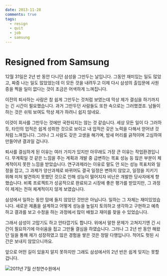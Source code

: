 ```yaml
---
date: 2013-11-28
comments: true
tags:
  - resign
  - quit
  - job
  - samsung
---
```


# Resigned from Samsung

12월 31일은 2년 반 동안 다니던 삼성을 그만두는 날입니다.
그동안 재미있는 일도 많았고, 짜증 나는 일도 많았었는데
이 모든 것을 내려두고 이제 다시 삼성의 출입문에 사원증을 찍을 일이 없다는 것이 조금은 어색하게 느껴집니다.

이전의 퇴사하는 사람은 참 쉽게 그만두는 것처럼 보였는데
막상 제가 결심을 하기까지는 긴 시간이 필요했습니다.
과거 그만두던 사람들도 또한 속으로는 그러했겠죠.
남들이 하는 것은 쉬워 보여도 막상 제가 하려니 쉽지 않네요.

이것이 회사를 그만두는 것에만 국한되지는 않는 것 같습니다.
세상 모든 일이 다 그러하듯, 타인의 업적은 쉽게 성취한 것으로 보이고
내 업적은 갖은 노력을 다해서 얻어낸 것처럼 느껴집니다.
그러나 그 사람도 갖은 고생을 해가며, 밤새 머리를 긁적이며 고심하여 만들어낸 결과일 겁니다.

퇴사를 결심하게 된 이유는 여러 가지가 있지만 아무래도 가장 큰 이유는 작업환경입니다.
무계획일 것 같은 느낌을 주는 계획과 개발 중 급변하는 목표 성능 등 많은 부분이 체계적이지 못한 느낌을 받았습니다.
연구과제라는 이유로 말도 안 되는 성능 목표치와 일정을 잡고,
그 과제가 양산과제로 바뀌어도 결국 일정은 변하지 않았고,
일정을 지키기 위해 미처 발견하지 못했던 것으로 인해 성능이 떨어지자 비난은 개발한 당사자에게 향했습니다.
비록 프로젝트가 성공적으로 완료되고 시장에 좋은 평가를 받았지만,
그 과정이 제게는 전혀 체계적이지 않게 보였습니다.

삼성에서 일하는 동안 맘에 들지 않았던 것만은 아닙니다.
일하는 그 자체는 재미있었습니다.
새로운 제품을 설계하고 어떻게 성능을 높일지 토의하고 생각하고 구현하고 예측하고 결과를 보고 수정을 하는 과정에서 많이 배웠고 재미를 찾을 수 있었습니다.

그래서 삼성이 고맙기도 하고 안타깝기도 합니다.
위에서 말한 문제가 고쳐지기엔 긴 시간이 필요하기에 아쉬움을 접고 그만둘 결심을 하였습니다.
그러나 그 2년 반 동안 해왔던 일을 통해 제가 성장하였고 많은 경험을 쌓은 것은 정말 다행입니다.
적어도 헛된 시간은 보내지 않았으니까요.

앞으로 어떤 길이 있을지 알지 못하지만 그래도 삼성에서의 2년 반은 쉽게 잊지는 못할 겁니다.

![2011년 7월 산청연수원에서](../../../media/blog/2013-11-28-sancheong.jpg)

